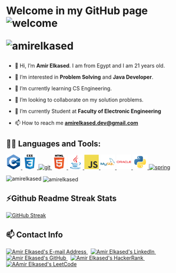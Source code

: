 
# Welcome in my GitHub page  <img src="https://raw.githubusercontent.com/arasgungore/arasgungore/main/gifs/waving_hand.gif" alt="welcome" width="33" height="33" /> <p align="left"> <img src="https://komarev.com/ghpvc/?username=amirelkased&label=Profile%20views&color=0e75b6&style=flat" alt="amirelkased" /> </p>

- 👋 Hi, I’m **Amir Elkased**. I am from Egypt and I am 21 years old.

- 👀 I’m interested in **Problem Solving** and **Java Developer**. 

- 🌱 I’m currently learning CS Engineering.

- 💞️ I’m looking to collaborate on my solution problems.

- 🔭 I’m currently Student at **Faculty of Electronic Engineering**

- 📫 How to reach me **amirelkased.dev@gmail.com**

<!-- <h3 align="left">Connect with me:</h3>
<a href="https://codepen.io/amirelkased" target="blank"><img align="center" src="https://raw.githubusercontent.com/rahuldkjain/github-profile-readme-generator/master/src/images/icons/Social/codepen.svg" alt="amirelkased" height="30" width="40" /></a>
<p align="left">
<a href="https://codepen.io/amirelkased" target="blank"><img align="center" src="https://raw.githubusercontent.com/rahuldkjain/github-profile-readme-generator/master/src/images/icons/Social/codepen.svg" alt="amirelkased" height="30" width="40" /></a>
<a href="https://twitter.com/amirelkased" target="blank"><img align="center" src="https://raw.githubusercontent.com/rahuldkjain/github-profile-readme-generator/master/src/images/icons/Social/twitter.svg" alt="amirelkased" height="30" width="40" /></a>
<a href="https://linkedin.com/in/amirelkased" target="blank"><img align="center" src="https://raw.githubusercontent.com/rahuldkjain/github-profile-readme-generator/master/src/images/icons/Social/linked-in-alt.svg" alt="amirelkased" height="30" width="40" /></a>
<a href="https://fb.com/amirelkased" target="blank"><img align="center" src="https://raw.githubusercontent.com/rahuldkjain/github-profile-readme-generator/master/src/images/icons/Social/facebook.svg" alt="amirelkased" height="30" width="40" /></a>
<a href="https://instagram.com/amirelkased" target="blank"><img align="center" src="https://raw.githubusercontent.com/rahuldkjain/github-profile-readme-generator/master/src/images/icons/Social/instagram.svg" alt="amirelkased" height="30" width="40" /></a>
<a href="https://www.codechef.com/users/amirelkased" target="blank"><img align="center" src="https://cdn.jsdelivr.net/npm/simple-icons@3.1.0/icons/codechef.svg" alt="amirelkased" height="30" width="40" /></a>
<a href="https://www.hackerrank.com/amirelkased" target="blank"><img align="center" src="https://raw.githubusercontent.com/rahuldkjain/github-profile-readme-generator/master/src/images/icons/Social/hackerrank.svg" alt="amirelkased" height="30" width="40" /></a>
<a href="https://codeforces.com/profile/amirelkased" target="blank"><img align="center" src="https://raw.githubusercontent.com/rahuldkjain/github-profile-readme-generator/master/src/images/icons/Social/codeforces.svg" alt="amirelkased" height="30" width="40" /></a>
<a href="https://www.leetcode.com/amirelkased" target="blank"><img align="center" src="https://raw.githubusercontent.com/rahuldkjain/github-profile-readme-generator/master/src/images/icons/Social/leet-code.svg" alt="amirelkased" height="30" width="40" /></a>
<a href="https://www.topcoder.com/members/amirelkased" target="blank"><img align="center" src="https://raw.githubusercontent.com/rahuldkjain/github-profile-readme-generator/master/src/images/icons/Social/topcoder.svg" alt="amirelkased" height="30" width="40" /></a>
</p> -->

## 👨‍💻 Languages and Tools: 

<p align="left"> <a href="https://www.w3schools.com/cpp/" target="_blank" rel="noreferrer"> <img src="https://raw.githubusercontent.com/devicons/devicon/master/icons/cplusplus/cplusplus-original.svg" alt="cplusplus" width="40" height="40"/> </a> <a href="https://www.w3schools.com/css/" target="_blank" rel="noreferrer"> <img src="https://raw.githubusercontent.com/devicons/devicon/master/icons/css3/css3-original-wordmark.svg" alt="css3" width="40" height="40"/> </a> <a href="https://git-scm.com/" target="_blank" rel="noreferrer"> <img src="https://www.vectorlogo.zone/logos/git-scm/git-scm-icon.svg" alt="git" width="40" height="40"/> </a> <a href="https://www.w3.org/html/" target="_blank" rel="noreferrer"> <img src="https://raw.githubusercontent.com/devicons/devicon/master/icons/html5/html5-original-wordmark.svg" alt="html5" width="40" height="40"/> </a> <a href="https://www.java.com" target="_blank" rel="noreferrer"> <img src="https://raw.githubusercontent.com/devicons/devicon/master/icons/java/java-original.svg" alt="java" width="40" height="40"/> </a> <a href="https://developer.mozilla.org/en-US/docs/Web/JavaScript" target="_blank" rel="noreferrer"> <img src="https://raw.githubusercontent.com/devicons/devicon/master/icons/javascript/javascript-original.svg" alt="javascript" width="40" height="40"/> </a> <a href="https://www.mysql.com/" target="_blank" rel="noreferrer"> <img src="https://raw.githubusercontent.com/devicons/devicon/master/icons/mysql/mysql-original-wordmark.svg" alt="mysql" width="40" height="40"/> </a> <a href="https://www.oracle.com/" target="_blank" rel="noreferrer"> <img src="https://raw.githubusercontent.com/devicons/devicon/master/icons/oracle/oracle-original.svg" alt="oracle" width="40" height="40"/> </a> <a href="https://www.python.org" target="_blank" rel="noreferrer"> <img src="https://raw.githubusercontent.com/devicons/devicon/master/icons/python/python-original.svg" alt="python" width="40" height="40"/> </a> <a href="https://spring.io/" target="_blank" rel="noreferrer"> <img src="https://www.vectorlogo.zone/logos/springio/springio-icon.svg" alt="spring" width="40" height="40"/> </a> </p>

<p><img align="left" src="https://github-readme-stats.vercel.app/api/top-langs?username=amirelkased&show_icons=true&locale=en&layout=compact" alt="amirelkased" /></p>

<p>&nbsp;<img align="center" src="https://github-readme-stats.vercel.app/api?username=amirelkased&show_icons=true&locale=en" alt="amirelkased" /></p>

<!-- <p><img align="center" src="https://github-readme-streak-stats.herokuapp.com/?user=amirelkased&" alt="amirelkased" /></p> -->


## ⚡Github Readme Streak Stats

[![GitHub Streak](https://streak-stats.demolab.com/?user=amirelkased&theme=github-dark)](https://git.io/streak-stats)

## 📫 Contact Info 

<div align="left">
  <a href="mailto:amirelkased8558@gmail.com" target="_blank" rel="noreferrer"> <img alt="Amir Elkased's E-mail Address" src="https://img.shields.io/badge/E&#8209;mail-D14836?style=for-the-badge&logo=gmail&logoColor=white" /> </a>
  &nbsp;
  <a href="https://www.linkedin.com/in/amirelkased" target="_blank" rel="noreferrer"> <img alt="Amir Elkased's LinkedIn" src="https://img.shields.io/badge/LinkedIn-0077B5?style=for-the-badge&logo=linkedin&logoColor=white" /> </a>
  &nbsp;
  <a href="https://github.com/amirelkased" target="_blank" rel="noreferrer"> <img alt="Amir Elkased's GitHub" src="https://img.shields.io/badge/GitHub-100000?style=for-the-badge&logo=github&logoColor=white" /> </a>
  &nbsp;
  <a href="https://www.hackerrank.com/amirelkased" target="_blank" rel="noreferrer"> <img alt="Amir Elkased's HackerRank" src="https://img.shields.io/badge/HackerRank-2EC866?style=for-the-badge&logo=HackerRank&logoColor=white" /> </a>
  &nbsp;
  <a href="https://leetcode.com/amirelkased" target="_blank" rel="noreferrer"> <img alt="AAmir Elkased's LeetCode" src="https://img.shields.io/badge/LeetCode-FFA116?style=for-the-badge&logo=LeetCode&logoColor=black" /> </a>
</div>
<br>

</b>

<!---
amirelkased/amirelkased is a ✨ special ✨ repository because its `README.md` (this file) appears on your GitHub profile.
You can click the Preview link to take a look at your changes.
--->
